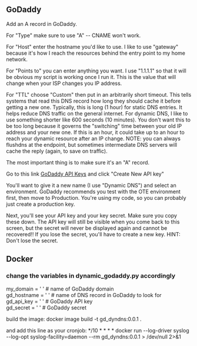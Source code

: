 ## GoDaddy
Add an A record in GoDaddy.

For "Type" make sure to use "A" -- CNAME won't work.

For "Host" enter the hostname you'd like to use. I like to use "gateway" because it's how I reach the resources behind the entry point to my home network.

For "Points to" you can enter anything you want. I use "1.1.1.1" so that it will be obvious my script is working once I run it. This is the value that will change when your ISP changes you IP address.

For "TTL" choose "Custom" then put in an arbitrarily short timeout. This tells systems that read this DNS record how long they should cache it before getting a new one. Typically, this is long (1 hour) for static DNS entries. It helps reduce DNS traffic on the general internet. For dynamic DNS, I like to use something shorter like 600 seconds (10 minutes). You don't want this to be too long because it governs the "switching" time between your old IP address and your new one. If this is an hour, it could take up to an hour to reach your dynamic resource after an IP change. NOTE: you can always flushdns at the endpoint, but sometimes intermediate DNS servers will cache the reply (again, to save on traffic).

The most important thing is to make sure it's an "A" record.

Go to this link [GoDaddy API Keys](https://developer.godaddy.com/keys) and click "Create New API key"

You'll want to give it a new name (I use "Dynamic DNS") and select an environment. GoDaddy recommends you test with the OTE environment first, then move to Production. You're using my code, so you can probably just create a production key.

Next, you'll see your API key and your key secret. Make sure you copy these down. The API key will still be visible when you come back to this screen, but the secret will never be displayed again and cannot be recovered!! If you lose the secret, you'll have to create a new key. HINT: Don't lose the secret.

## Docker

### change the variables in dynamic_godaddy.py accordingly
my_domain = ' ' # name of GoDaddy domain <br/>
gd_hostname = ' ' # name of DNS record in GoDaddy to look for <br/>
gd_api_key = ' ' # GoDaddy API key <br/>
gd_secret = ' ' # GoDaddy secret <br/>

build the image:
docker image build -t gd_dyndns:0.0.1 .

and add this line as your cronjob:
*/10 * * * * docker run --log-driver syslog --log-opt syslog-facility=daemon --rm gd_dyndns:0.0.1 > /dev/null 2>&1
